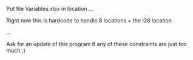 ﻿Put file Variables.xlsx in location ...

Right now this is hardcode to handle 8 locations + the I28 location

...

Ask for an update of this program if any of these constraints are just too much ;)